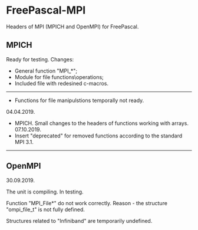 # FreePascal-MPI
Headers of MPI (MPICH and OpenMPI) for FreePascal.

## MPICH
Ready for testing.
Changes:
- General function "MPI_*";
- Module for file functions\operations;
- Included file with redesined c-macros.
--------------------------------------------------------
- Functions for file manipulstions temporally not ready.

04.04.2019.
- MPICH. Small changes to the headers of functions working with arrays. 
07.10.2019.
- Insert "deprecated" for removed functions according to the standard MPI 3.1.
------------------------------
## OpenMPI
30.09.2019.

The unit is compiling. In testing.

Function "MPI_File*" do not work correctly. Reason - the structure "ompi_file_t" is not fully defined. 

Structures related to "Infiniband" are temporarily undefined.
